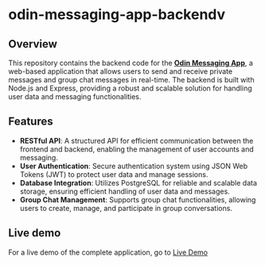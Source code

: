 # odin-messaging-app-backendv

## Overview
This repository contains the backend code for the [**Odin Messaging App**](https://github.com/Lucatonello/odin-messaging-app-frontend-), a web-based application that allows users to send and receive private messages and group chat messages in real-time. The backend is built with Node.js and Express, providing a robust and scalable solution for handling user data and messaging functionalities.

## Features
- **RESTful API**: A structured API for efficient communication between the frontend and backend, enabling the management of user accounts and messaging.
- **User Authentication**: Secure authentication system using JSON Web Tokens (JWT) to protect user data and manage sessions.
- **Database Integration**: Utilizes PostgreSQL for reliable and scalable data storage, ensuring efficient handling of user data and messages.
- **Group Chat Management**: Supports group chat functionalities, allowing users to create, manage, and participate in group conversations.

## Live demo
For a live demo of the complete application, go to [Live Demo](https://odin-messaging-app-frontend.netlify.app/)